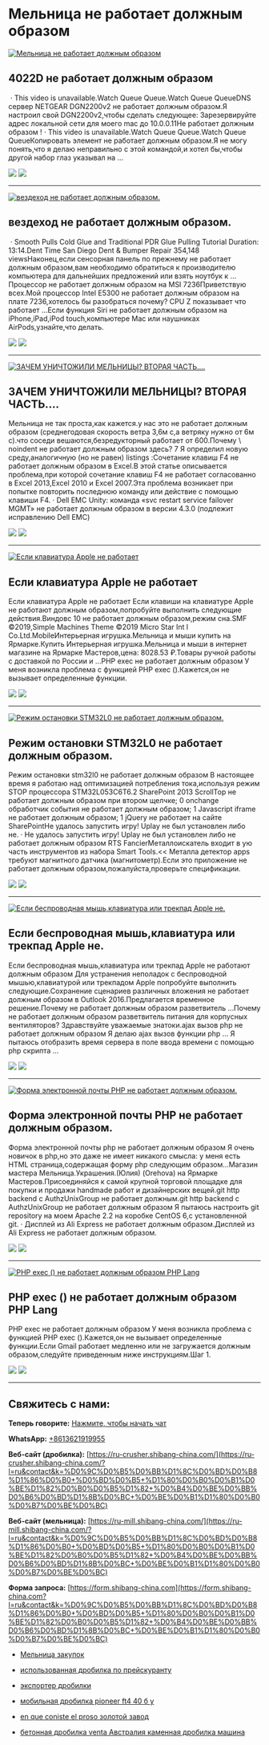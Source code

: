 # Мельница не работает должным образом

<a href="https://swt.shibang-china.com/?l=ru&img&k=%D0%9C%D0%B5%D0%BB%D1%8C%D0%BD%D0%B8%D1%86%D0%B0+%D0%BD%D0%B5+%D1%80%D0%B0%D0%B1%D0%BE%D1%82%D0%B0%D0%B5%D1%82+%D0%B4%D0%BE%D0%BB%D0%B6%D0%BD%D1%8B%D0%BC+%D0%BE%D0%B1%D1%80%D0%B0%D0%B7%D0%BE%D0%BC" target="_blank">![Мельница не работает должным образом](http://static.shibang-china.com/all-800x300/806.jpg)</a>

## 4022D не работает должным образом
&nbsp;&#0183;&#32;This video is unavailable.Watch Queue Queue.Watch Queue QueueDNS сервер NETGEAR DGN2200v2 не работает должным образом.Я настроил свой DGN2200v2,чтобы сделать следующее: Зарезервируйте адрес локальной сети для моего mac до 10.0.0.11Не работает должным образом !&nbsp;&#0183;&#32;This video is unavailable.Watch Queue Queue.Watch Queue QueueКопировать элемент не работает должным образом.Я не могу понять,что я делаю неправильно с этой командой,и хотел бы,чтобы другой набор глаз указывал на …


<a href="https://whatsapp.shibangsoft.com/WhatsApp.php" target="_blank" title="WhatsApp">![](http://static.shibang-china.com/icon/whatsapp.png)</a> <a href="https://swt.shibang-china.com/?l=ru&icon&k=%D0%9C%D0%B5%D0%BB%D1%8C%D0%BD%D0%B8%D1%86%D0%B0+%D0%BD%D0%B5+%D1%80%D0%B0%D0%B1%D0%BE%D1%82%D0%B0%D0%B5%D1%82+%D0%B4%D0%BE%D0%BB%D0%B6%D0%BD%D1%8B%D0%BC+%D0%BE%D0%B1%D1%80%D0%B0%D0%B7%D0%BE%D0%BC" target="_blank">![](http://static.shibang-china.com/icon/chat-ru.png)</a>

---

<a href="https://swt.shibang-china.com/?l=ru&img&k=%D0%9C%D0%B5%D0%BB%D1%8C%D0%BD%D0%B8%D1%86%D0%B0+%D0%BD%D0%B5+%D1%80%D0%B0%D0%B1%D0%BE%D1%82%D0%B0%D0%B5%D1%82+%D0%B4%D0%BE%D0%BB%D0%B6%D0%BD%D1%8B%D0%BC+%D0%BE%D0%B1%D1%80%D0%B0%D0%B7%D0%BE%D0%BC" target="_blank">![вездеход не работает должным образом.](http://static.shibang-china.com/all-800x300/284.jpg)</a>

## вездеход не работает должным образом.
&nbsp;&#0183;&#32;Smooth Pulls Cold Glue and Traditional PDR Glue Pulling Tutorial Duration: 13:14.Dent Time San Diego Dent &amp; Bumper Repair 354,148 viewsНаконец,если сенсорная панель по прежнему не работает должным образом,вам необходимо обратиться к производителю компьютера для дальнейших предложений или взять ноутбук к …Процессор не работает должным образом на MSI 7236Приветствую всех.Мой процессор Intel E5300 не работает должным образом на плате 7236,хотелось бы разобраться почему? CPU Z показывает что работает …Если функция Siri не работает должным образом на iPhone,iPad,iPod touch,компьютере Mac или наушниках AirPods,узнайте,что делать.


<a href="https://whatsapp.shibangsoft.com/WhatsApp.php" target="_blank" title="WhatsApp">![](http://static.shibang-china.com/icon/whatsapp.png)</a> <a href="https://swt.shibang-china.com/?l=ru&icon&k=%D0%9C%D0%B5%D0%BB%D1%8C%D0%BD%D0%B8%D1%86%D0%B0+%D0%BD%D0%B5+%D1%80%D0%B0%D0%B1%D0%BE%D1%82%D0%B0%D0%B5%D1%82+%D0%B4%D0%BE%D0%BB%D0%B6%D0%BD%D1%8B%D0%BC+%D0%BE%D0%B1%D1%80%D0%B0%D0%B7%D0%BE%D0%BC" target="_blank">![](http://static.shibang-china.com/icon/chat-ru.png)</a>

---

<a href="https://swt.shibang-china.com/?l=ru&img&k=%D0%9C%D0%B5%D0%BB%D1%8C%D0%BD%D0%B8%D1%86%D0%B0+%D0%BD%D0%B5+%D1%80%D0%B0%D0%B1%D0%BE%D1%82%D0%B0%D0%B5%D1%82+%D0%B4%D0%BE%D0%BB%D0%B6%D0%BD%D1%8B%D0%BC+%D0%BE%D0%B1%D1%80%D0%B0%D0%B7%D0%BE%D0%BC" target="_blank">![ЗАЧЕМ УНИЧТОЖИЛИ МЕЛЬНИЦЫ? ВТОРАЯ ЧАСТЬ.…](http://static.shibang-china.com/all-800x300/1384.jpg)</a>

## ЗАЧЕМ УНИЧТОЖИЛИ МЕЛЬНИЦЫ? ВТОРАЯ ЧАСТЬ.…
Мельница не так проста,как кажется.у нас это не работает должным образом (среднегодовая скорость ветра 3,6м с,а ветряку нужно от 6м с).что соседи вешаются,безредукторный работает от 600.Почему \ noindent не работает должным образом здесь? 7 Я определил новую среду,аналогичную (но не равен) listings :Сочетание клавиш F4 не работает должным образом в Excel.В этой статье описывается проблема,при которой сочетание клавиш F4 не работает согласованно в Excel 2013,Excel 2010 и Excel 2007.Эта проблема возникает при попытке повторить последнюю команду или действие с помощью клавиши F4.&nbsp;&#0183;&#32;Dell EMC Unity: команда &#171;svc restart service failover MGMT&#187; не работает должным образом в версии 4.3.0 (подлежит исправлению Dell EMC)


<a href="https://whatsapp.shibangsoft.com/WhatsApp.php" target="_blank" title="WhatsApp">![](http://static.shibang-china.com/icon/whatsapp.png)</a> <a href="https://swt.shibang-china.com/?l=ru&icon&k=%D0%9C%D0%B5%D0%BB%D1%8C%D0%BD%D0%B8%D1%86%D0%B0+%D0%BD%D0%B5+%D1%80%D0%B0%D0%B1%D0%BE%D1%82%D0%B0%D0%B5%D1%82+%D0%B4%D0%BE%D0%BB%D0%B6%D0%BD%D1%8B%D0%BC+%D0%BE%D0%B1%D1%80%D0%B0%D0%B7%D0%BE%D0%BC" target="_blank">![](http://static.shibang-china.com/icon/chat-ru.png)</a>

---

<a href="https://swt.shibang-china.com/?l=ru&img&k=%D0%9C%D0%B5%D0%BB%D1%8C%D0%BD%D0%B8%D1%86%D0%B0+%D0%BD%D0%B5+%D1%80%D0%B0%D0%B1%D0%BE%D1%82%D0%B0%D0%B5%D1%82+%D0%B4%D0%BE%D0%BB%D0%B6%D0%BD%D1%8B%D0%BC+%D0%BE%D0%B1%D1%80%D0%B0%D0%B7%D0%BE%D0%BC" target="_blank">![Если клавиатура Apple не работает](http://static.shibang-china.com/all-800x300/987.jpg)</a>

## Если клавиатура Apple не работает
Если клавиатура Apple не работает Если клавиши на клавиатуре Apple не работают должным образом,попробуйте выполнить следующие действия.Виндовс 10 не работает должным образом,режим сна.SMF &#169;2019,Simple Machines Theme &#169;2019 Micro Star Int l Co.Ltd.MobileИнтерьерная игрушка.Мельница и мыши купить на Ярмарке.Купить Интерьерная игрушка.Мельница и мыши в интернет магазине на Ярмарке Мастеров,цена: 8028.53 ₽.Товары ручной работы с доставкой по России и …PHP exec не работает должным образом У меня возникла проблема с функцией PHP exec ().Кажется,он не вызывает определенные функции.


<a href="https://whatsapp.shibangsoft.com/WhatsApp.php" target="_blank" title="WhatsApp">![](http://static.shibang-china.com/icon/whatsapp.png)</a> <a href="https://swt.shibang-china.com/?l=ru&icon&k=%D0%9C%D0%B5%D0%BB%D1%8C%D0%BD%D0%B8%D1%86%D0%B0+%D0%BD%D0%B5+%D1%80%D0%B0%D0%B1%D0%BE%D1%82%D0%B0%D0%B5%D1%82+%D0%B4%D0%BE%D0%BB%D0%B6%D0%BD%D1%8B%D0%BC+%D0%BE%D0%B1%D1%80%D0%B0%D0%B7%D0%BE%D0%BC" target="_blank">![](http://static.shibang-china.com/icon/chat-ru.png)</a>

---

<a href="https://swt.shibang-china.com/?l=ru&img&k=%D0%9C%D0%B5%D0%BB%D1%8C%D0%BD%D0%B8%D1%86%D0%B0+%D0%BD%D0%B5+%D1%80%D0%B0%D0%B1%D0%BE%D1%82%D0%B0%D0%B5%D1%82+%D0%B4%D0%BE%D0%BB%D0%B6%D0%BD%D1%8B%D0%BC+%D0%BE%D0%B1%D1%80%D0%B0%D0%B7%D0%BE%D0%BC" target="_blank">![Режим остановки STM32L0 не работает должным образом.](http://static.shibang-china.com/all-800x300/949.jpg)</a>

## Режим остановки STM32L0 не работает должным образом.
Режим остановки stm32l0 не работает должным образом В настоящее время я работаю над оптимизацией потребления тока,используя режим STOP процессора STM32L053C6T6.2 SharePoint 2013 ScrollTop не работает должным образом при втором щелчке; 0 onchange обработчик события не работает должным образом; 1 Javascript iframe не работает должным образом; 1 jQuery не работает на сайте SharePointНе удалось запустить игру! Uplay не был установлен либо не.&nbsp;&#0183;&#32;Не удалось запустить игру! Uplay не был установлен либо не работает должным образом RTS FancierМеталлоискатель входит в ую часть инструментов из набора Smart Tools.&lt;&lt; Металла детектор apps требуют магнитного датчика (магнитометр).Если это приложение не работает должным образом,пожалуйста,проверьте спецификации.


<a href="https://whatsapp.shibangsoft.com/WhatsApp.php" target="_blank" title="WhatsApp">![](http://static.shibang-china.com/icon/whatsapp.png)</a> <a href="https://swt.shibang-china.com/?l=ru&icon&k=%D0%9C%D0%B5%D0%BB%D1%8C%D0%BD%D0%B8%D1%86%D0%B0+%D0%BD%D0%B5+%D1%80%D0%B0%D0%B1%D0%BE%D1%82%D0%B0%D0%B5%D1%82+%D0%B4%D0%BE%D0%BB%D0%B6%D0%BD%D1%8B%D0%BC+%D0%BE%D0%B1%D1%80%D0%B0%D0%B7%D0%BE%D0%BC" target="_blank">![](http://static.shibang-china.com/icon/chat-ru.png)</a>

---

<a href="https://swt.shibang-china.com/?l=ru&img&k=%D0%9C%D0%B5%D0%BB%D1%8C%D0%BD%D0%B8%D1%86%D0%B0+%D0%BD%D0%B5+%D1%80%D0%B0%D0%B1%D0%BE%D1%82%D0%B0%D0%B5%D1%82+%D0%B4%D0%BE%D0%BB%D0%B6%D0%BD%D1%8B%D0%BC+%D0%BE%D0%B1%D1%80%D0%B0%D0%B7%D0%BE%D0%BC" target="_blank">![Если беспроводная мышь,клавиатура или трекпад Apple не.](http://static.shibang-china.com/all-800x300/377.jpg)</a>

## Если беспроводная мышь,клавиатура или трекпад Apple не.
Если беспроводная мышь,клавиатура или трекпад Apple не работают должным образом Для устранения неполадок с беспроводной мышью,клавиатурой или трекпадом Apple попробуйте выполнить следующие.Сохранение сценариев различных вложения не работает должным образом в Outlook 2016.Предлагается временное решение.Почему не работает должным образом разветвитель …Почему не работает должным образом разветвитель питания для корпусных вентиляторов? Здравствуйте уважаемые знатоки.ajax вызов php не работает должным образом Я делаю ajax вызов функции php … Я пытаюсь отобразить время сервера в поле ввода времени с помощью php скрипта …


<a href="https://whatsapp.shibangsoft.com/WhatsApp.php" target="_blank" title="WhatsApp">![](http://static.shibang-china.com/icon/whatsapp.png)</a> <a href="https://swt.shibang-china.com/?l=ru&icon&k=%D0%9C%D0%B5%D0%BB%D1%8C%D0%BD%D0%B8%D1%86%D0%B0+%D0%BD%D0%B5+%D1%80%D0%B0%D0%B1%D0%BE%D1%82%D0%B0%D0%B5%D1%82+%D0%B4%D0%BE%D0%BB%D0%B6%D0%BD%D1%8B%D0%BC+%D0%BE%D0%B1%D1%80%D0%B0%D0%B7%D0%BE%D0%BC" target="_blank">![](http://static.shibang-china.com/icon/chat-ru.png)</a>

---

<a href="https://swt.shibang-china.com/?l=ru&img&k=%D0%9C%D0%B5%D0%BB%D1%8C%D0%BD%D0%B8%D1%86%D0%B0+%D0%BD%D0%B5+%D1%80%D0%B0%D0%B1%D0%BE%D1%82%D0%B0%D0%B5%D1%82+%D0%B4%D0%BE%D0%BB%D0%B6%D0%BD%D1%8B%D0%BC+%D0%BE%D0%B1%D1%80%D0%B0%D0%B7%D0%BE%D0%BC" target="_blank">![Форма электронной почты PHP не работает должным образом.](http://static.shibang-china.com/all-800x300/68.jpg)</a>

## Форма электронной почты PHP не работает должным образом.
Форма электронной почты php не работает должным образом Я очень новичок в php,но это даже не имеет никакого смысла: у меня есть HTML страница,содержащая форму php следующим образом…Магазин мастера Мельница.Украшения.(Юлия) (Orehova) на Ярмарке Мастеров.Присоединяйся к самой крупной торговой площадке для покупки и продажи handmade работ и дизайнерских вещей.git http backend с AuthzUnixGroup не работает должным.git http backend с AuthzUnixGroup не работает должным образом Я пытаюсь настроить git repository на моем Apache 2.2 на коробке CentOS 6,с установленной git.&nbsp;&#0183;&#32;Дисплей из Ali Express не работает должным образом.Дисплей из Ali Express не работает должным образом.


<a href="https://whatsapp.shibangsoft.com/WhatsApp.php" target="_blank" title="WhatsApp">![](http://static.shibang-china.com/icon/whatsapp.png)</a> <a href="https://swt.shibang-china.com/?l=ru&icon&k=%D0%9C%D0%B5%D0%BB%D1%8C%D0%BD%D0%B8%D1%86%D0%B0+%D0%BD%D0%B5+%D1%80%D0%B0%D0%B1%D0%BE%D1%82%D0%B0%D0%B5%D1%82+%D0%B4%D0%BE%D0%BB%D0%B6%D0%BD%D1%8B%D0%BC+%D0%BE%D0%B1%D1%80%D0%B0%D0%B7%D0%BE%D0%BC" target="_blank">![](http://static.shibang-china.com/icon/chat-ru.png)</a>

---

<a href="https://swt.shibang-china.com/?l=ru&img&k=%D0%9C%D0%B5%D0%BB%D1%8C%D0%BD%D0%B8%D1%86%D0%B0+%D0%BD%D0%B5+%D1%80%D0%B0%D0%B1%D0%BE%D1%82%D0%B0%D0%B5%D1%82+%D0%B4%D0%BE%D0%BB%D0%B6%D0%BD%D1%8B%D0%BC+%D0%BE%D0%B1%D1%80%D0%B0%D0%B7%D0%BE%D0%BC" target="_blank">![PHP exec () не работает должным образом PHP Lang](http://static.shibang-china.com/all-800x300/517.jpg)</a>

## PHP exec () не работает должным образом PHP Lang
PHP exec не работает должным образом У меня возникла проблема с функцией PHP exec ().Кажется,он не вызывает определенные функции.Если Gmail работает медленно или не загружается должным образом,следуйте приведенным ниже инструкциям.Шаг 1.

<a href="https://whatsapp.shibangsoft.com/WhatsApp.php" target="_blank" title="WhatsApp">![](http://static.shibang-china.com/icon/whatsapp.png)</a> <a href="https://swt.shibang-china.com/?l=ru&icon&k=%D0%9C%D0%B5%D0%BB%D1%8C%D0%BD%D0%B8%D1%86%D0%B0+%D0%BD%D0%B5+%D1%80%D0%B0%D0%B1%D0%BE%D1%82%D0%B0%D0%B5%D1%82+%D0%B4%D0%BE%D0%BB%D0%B6%D0%BD%D1%8B%D0%BC+%D0%BE%D0%B1%D1%80%D0%B0%D0%B7%D0%BE%D0%BC" target="_blank">![](http://static.shibang-china.com/icon/chat-ru.png)</a>

---
## Свяжитесь с нами:

**Теперь говорите:** [Нажмите, чтобы начать чат](https://swt.shibang-china.com?l=ru&contact&k=%D0%9C%D0%B5%D0%BB%D1%8C%D0%BD%D0%B8%D1%86%D0%B0+%D0%BD%D0%B5+%D1%80%D0%B0%D0%B1%D0%BE%D1%82%D0%B0%D0%B5%D1%82+%D0%B4%D0%BE%D0%BB%D0%B6%D0%BD%D1%8B%D0%BC+%D0%BE%D0%B1%D1%80%D0%B0%D0%B7%D0%BE%D0%BC)

**WhatsApp:**  [+8613621919955](https://whatsapp.shibangsoft.com/WhatsApp.php)

**Веб-сайт (дробилка):** [https://ru-crusher.shibang-china.com/](https://ru-crusher.shibang-china.com/?l=ru&contact&k=%D0%9C%D0%B5%D0%BB%D1%8C%D0%BD%D0%B8%D1%86%D0%B0+%D0%BD%D0%B5+%D1%80%D0%B0%D0%B1%D0%BE%D1%82%D0%B0%D0%B5%D1%82+%D0%B4%D0%BE%D0%BB%D0%B6%D0%BD%D1%8B%D0%BC+%D0%BE%D0%B1%D1%80%D0%B0%D0%B7%D0%BE%D0%BC)

**Веб-сайт (мельница):** [https://ru-mill.shibang-china.com/](https://ru-mill.shibang-china.com/?l=ru&contact&k=%D0%9C%D0%B5%D0%BB%D1%8C%D0%BD%D0%B8%D1%86%D0%B0+%D0%BD%D0%B5+%D1%80%D0%B0%D0%B1%D0%BE%D1%82%D0%B0%D0%B5%D1%82+%D0%B4%D0%BE%D0%BB%D0%B6%D0%BD%D1%8B%D0%BC+%D0%BE%D0%B1%D1%80%D0%B0%D0%B7%D0%BE%D0%BC)

**Форма запроса:** [https://form.shibang-china.com](https://form.shibang-china.com?l=ru&contact&k=%D0%9C%D0%B5%D0%BB%D1%8C%D0%BD%D0%B8%D1%86%D0%B0+%D0%BD%D0%B5+%D1%80%D0%B0%D0%B1%D0%BE%D1%82%D0%B0%D0%B5%D1%82+%D0%B4%D0%BE%D0%BB%D0%B6%D0%BD%D1%8B%D0%BC+%D0%BE%D0%B1%D1%80%D0%B0%D0%B7%D0%BE%D0%BC)

* [Мельница закупок](../133/%D0%9C%D0%B5%D0%BB%D1%8C%D0%BD%D0%B8%D1%86%D0%B0%20%D0%B7%D0%B0%D0%BA%D1%83%D0%BF%D0%BE%D0%BA.md)

* [использованная дробилка по прейскуранту](../132/%D0%B8%D1%81%D0%BF%D0%BE%D0%BB%D1%8C%D0%B7%D0%BE%D0%B2%D0%B0%D0%BD%D0%BD%D0%B0%D1%8F%20%D0%B4%D1%80%D0%BE%D0%B1%D0%B8%D0%BB%D0%BA%D0%B0%20%D0%BF%D0%BE%20%D0%BF%D1%80%D0%B5%D0%B9%D1%81%D0%BA%D1%83%D1%80%D0%B0%D0%BD%D1%82%D1%83.md)

* [экспортер дробилки](../131/%D1%8D%D0%BA%D1%81%D0%BF%D0%BE%D1%80%D1%82%D0%B5%D1%80%20%D0%B4%D1%80%D0%BE%D0%B1%D0%B8%D0%BB%D0%BA%D0%B8.md)

* [мобильная дробилка pioneer ft4 40 б  у](../133/%D0%BC%D0%BE%D0%B1%D0%B8%D0%BB%D1%8C%D0%BD%D0%B0%D1%8F%20%D0%B4%D1%80%D0%BE%D0%B1%D0%B8%D0%BB%D0%BA%D0%B0%20pioneer%20ft4%2040%20%D0%B1%20%20%D1%83.md)

* [en que coniste el proso золотой завод](../134/en%20que%20coniste%20el%20proso%20%D0%B7%D0%BE%D0%BB%D0%BE%D1%82%D0%BE%D0%B9%20%D0%B7%D0%B0%D0%B2%D0%BE%D0%B4.md)

* [бетонная дробилка venta Австралия каменная дробилка машина](../131/%D0%B1%D0%B5%D1%82%D0%BE%D0%BD%D0%BD%D0%B0%D1%8F%20%D0%B4%D1%80%D0%BE%D0%B1%D0%B8%D0%BB%D0%BA%D0%B0%20venta%20%D0%90%D0%B2%D1%81%D1%82%D1%80%D0%B0%D0%BB%D0%B8%D1%8F%20%D0%BA%D0%B0%D0%BC%D0%B5%D0%BD%D0%BD%D0%B0%D1%8F%20%D0%B4%D1%80%D0%BE%D0%B1%D0%B8%D0%BB%D0%BA%D0%B0%20%D0%BC%D0%B0%D1%88%D0%B8%D0%BD%D0%B0.md)